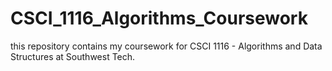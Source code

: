 # CSCI_1116_Algorithms_Coursework
this repository contains my coursework for CSCI 1116 - Algorithms and Data Structures at Southwest Tech.
